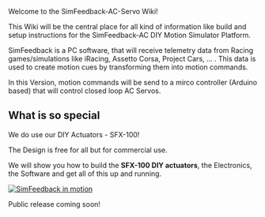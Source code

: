 Welcome to the SimFeedback-AC-Servo Wiki!

This Wiki will be the central place for all kind of information like build and setup instructions for the SimFeedback-AC DIY Motion Simulator Platform.

SimFeedback is a PC software, that will receive telemetry data from Racing games/simulations like iRacing, Assetto Corsa, Project Cars, ... . This data is used to create motion cues by transforming them into motion commands.

In this Version, motion commands will be send to a mirco controller (Arduino based) that will control closed loop AC Servos.

## What is so special

We do use our DIY Actuators - SFX-100!

The Design is free for all but for commercial use.

We will show you how to build the **SFX-100 DIY actuators**, the Electronics, the Software and get all of this up and running.

[![SimFeedback in motion](https://img.youtube.com/vi/oKyzBDKgwR0/0.jpg)](https://www.youtube.com/watch?v=oKyzBDKgwR0)

Public release coming soon!